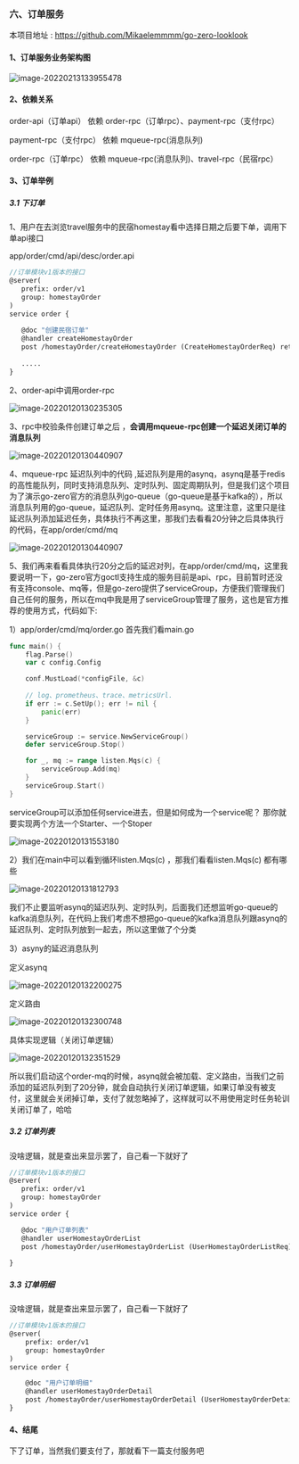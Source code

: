

### 六、订单服务

本项目地址 :  https://github.com/Mikaelemmmm/go-zero-looklook



#### 1、订单服务业务架构图

![image-20220213133955478](./images/6/image-20220213133955478.png)



#### 2、依赖关系

order-api（订单api） 依赖 order-rpc（订单rpc）、payment-rpc（支付rpc）

payment-rpc（支付rpc） 依赖 mqueue-rpc(消息队列)

order-rpc（订单rpc） 依赖 mqueue-rpc(消息队列)、travel-rpc（民宿rpc）





#### 3、订单举例

##### 3.1 下订单

1、用户在去浏览travel服务中的民宿homestay看中选择日期之后要下单，调用下单api接口

app/order/cmd/api/desc/order.api

```protobuf
//订单模块v1版本的接口
@server(
   prefix: order/v1
   group: homestayOrder
)
service order {
   
   @doc "创建民宿订单"
   @handler createHomestayOrder
   post /homestayOrder/createHomestayOrder (CreateHomestayOrderReq) returns (CreateHomestayOrderResp)
   
   .....
}
```



2、order-api中调用order-rpc

![image-20220120130235305](./images/6/image-20220120130235305.png)



3、rpc中校验条件创建订单之后 ，**会调用mqueue-rpc创建一个延迟关闭订单的消息队列**

![image-20220120130440907](./images/6/image-20220120130440907.png)

4、mqueue-rpc 延迟队列中的代码 ,延迟队列是用的asynq，asynq是基于redis的高性能队列，同时支持消息队列、定时队列、固定周期队列，但是我们这个项目为了演示go-zero官方的消息队列go-queue（go-queue是基于kafka的），所以消息队列用的go-queue，延迟队列、定时任务用asynq。这里注意，这里只是往延迟队列添加延迟任务，具体执行不再这里，那我们去看看20分钟之后具体执行的代码，在app/order/cmd/mq

![image-20220120130440907](./images/6/Snipaste_2022-01-20_13-08-02.jpg)

5、我们再来看看具体执行20分之后的延迟对列，在app/order/cmd/mq，这里我要说明一下，go-zero官方goctl支持生成的服务目前是api、rpc，目前暂时还没有支持console、mq等，但是go-zero提供了serviceGroup，方便我们管理我们自己任何的服务，所以在mq中我是用了serviceGroup管理了服务，这也是官方推荐的使用方式，代码如下:



1）app/order/cmd/mq/order.go 首先我们看main.go

```go
func main() {
	flag.Parse()
	var c config.Config

	conf.MustLoad(*configFile, &c)
  
	// log、prometheus、trace、metricsUrl.
	if err := c.SetUp(); err != nil {
		panic(err)
	}

	serviceGroup := service.NewServiceGroup()
	defer serviceGroup.Stop()

	for _, mq := range listen.Mqs(c) {
		serviceGroup.Add(mq)
	}
	serviceGroup.Start()
}
```

serviceGroup可以添加任何service进去，但是如何成为一个service呢？ 那你就要实现两个方法一个Starter、一个Stoper

![image-20220120131553180](./images/6/image-20220120131553180.png)

2）我们在main中可以看到循环listen.Mqs(c)  ，那我们看看listen.Mqs(c) 都有哪些

![image-20220120131812793](./images/6/image-20220120131812793.png)

我们不止要监听asynq的延迟队列、定时队列，后面我们还想监听go-queue的kafka消息队列，在代码上我们考虑不想把go-queue的kafka消息队列跟asynq的延迟队列、定时队列放到一起去，所以这里做了个分类

3）asyny的延迟消息队列

定义asynq

![image-20220120132200275](./images/6/image-20220120132200275.png)

定义路由

![image-20220120132300748](./images/6/image-20220120132300748.png)

具体实现逻辑（关闭订单逻辑）

![image-20220120132351529](./images/6/image-20220120132351529.png)

所以我们启动这个order-mq的时候，asynq就会被加载、定义路由，当我们之前添加的延迟队列到了20分钟，就会自动执行关闭订单逻辑，如果订单没有被支付，这里就会关闭掉订单，支付了就忽略掉了，这样就可以不用使用定时任务轮训关闭订单了，哈哈



##### 3.2 订单列表

没啥逻辑，就是查出来显示罢了，自己看一下就好了

```protobuf
//订单模块v1版本的接口
@server(
   prefix: order/v1
   group: homestayOrder
)
service order {

   @doc "用户订单列表"
   @handler userHomestayOrderList
   post /homestayOrder/userHomestayOrderList (UserHomestayOrderListReq) returns (UserHomestayOrderListResp)
   
}
```



##### 3.3 订单明细

没啥逻辑，就是查出来显示罢了，自己看一下就好了

```protobuf
//订单模块v1版本的接口
@server(
	prefix: order/v1
	group: homestayOrder
)
service order {

	@doc "用户订单明细"
	@handler userHomestayOrderDetail
	post /homestayOrder/userHomestayOrderDetail (UserHomestayOrderDetailReq) returns (UserHomestayOrderDetailResp)
}
```



#### 4、结尾

下了订单，当然我们要支付了，那就看下一篇支付服务吧













